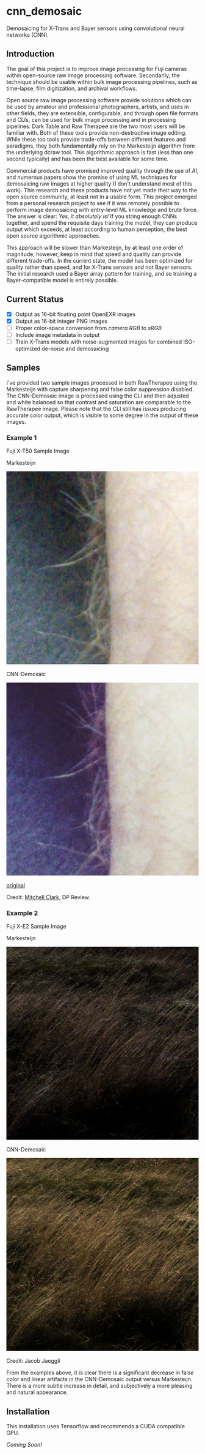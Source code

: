 # cnn_demosaic

Demosaicing for X-Trans and Bayer sensors using convolutional neural networks (CNN).

## Introduction

The goal of this project is to improve image processing for Fuji cameras within open-source raw image processing software. Secondarily, the technique should be usable within bulk image processing pipelines, such as time-lapse, film digitization, and archival workflows.

Open source raw image processing software provide solutions which can be used by amateur and professional photographers, artists, and uses in other fields, they are extensible, configurable, and through open file formats and CLIs, can be used for bulk image processing and in processing pipelines. Dark Table and Raw Therapee are the two most users will be familiar with. Both of these tools provide non-destructive image editing. While these too tools provide trade-offs between different features and paradigms, they both fundamentally rely on the Markesteijn algorithm from the underlying dcraw tool. This algorithmic approach is fast (less than one second typically) and has been the best available for some time.

Commercial products have promised improved quality through the use of *AI*, and numerous papers show the promise of using ML techniques for demosaicing raw images at higher quality (I don't understand most of this work). This research and these products have not yet made their way to the open source community, at least not in a usable form. This project emerged from a personal research project to see if it was remotely possible to perform image demosaicing with entry-level ML knowledge and brute force. The answer is clear: *Yes, it absolutely is!* If you string enough CNNs together, and spend the requisite days training the model, they can produce output which exceeds, at least according to human perception, the best open source algorithmic approaches.

This approach will be slower than Markesteijn, by at least one order of magnitude, however, keep in mind that speed and quality can provide different trade-offs. In the current state, the model has been optimized for quality rather than speed, and for X-Trans sensors and not Bayer sensors. The initial research used a Bayer array pattern for training, and so training a Bayer-compatible model is entirely possible.

## Current Status

- [x] Output as 16-bit floating point OpenEXR images
- [x] Output as 16-bit integer PNG images
- [ ] Proper color-space conversion from *camera RGB* to *sRGB*
- [ ] Include image metadata in output
- [ ] Train X-Trans models with noise-augmented images for combined ISO-optimized de-noise and demosaicing

## Samples

I've provided two sample images processed in both RawTherapee using the Markesteijn with capture sharpening and false color suppression disabled. The CNN-Demosaic image is processed using the CLI and then adjusted and white balanced so that contrast and saturation are comparable to the RawTherapee image. Please note that the CLI still has issues producing accurate color output, which is visible to some degree in the output of these images.

### Example 1

Fuji X-T50 Sample Image

Markesteijn

![DSCF3329_crop_markesteijn](./assets/DSCF3329_crop_markesteijn.png)

CNN-Demosaic

![DSCF3329_crop_cnn](./assets/DSCF3329_crop_cnn.png)

<!-- [download] processed image  -->
[original](https://www.dpreview.com/sample-galleries/1737607092/fujifilm-x-t50-sample-gallery/8125134799)

Credit: [Mitchell Clark](https://www.dpreview.com/about/staff/mitchell.clark), DP Review.

### Example 2

Fuji X-E2 Sample Image

Markesteijn

![DSCF5657_crop_markesteijn](./assets/DSCF5657_crop_markesteijn.png)

CNN-Demosaic

![DSCF5657_crop_cnn](./assets/DSCF5657_crop_cnn.png)

<!-- [download](./assets/DSCF5657.exr) processed image  
[download](./assets/DSCF5657.RAF) original -->

Credit: Jacob Jaeggli

From the examples above, it is clear there is a significant decrease in false color and linear artifacts in the CNN-Demosaic output versus Markesteijn. There is a more subtle increase in detail, and subjectively a more pleasing and natural appearance. 

## Installation

This installation uses Tensorflow and recommends a CUDA compatible GPU.

*Coming Soon!*
